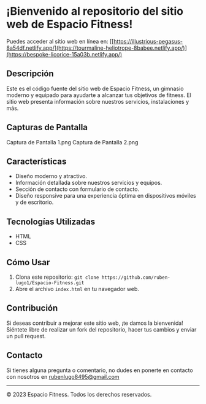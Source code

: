 <h1>¡Bienvenido al repositorio del sitio web de Espacio Fitness!</h1>

Puedes acceder al sitio web en línea en: [[https://illustrious-pegasus-8a54df.netlify.app/](https://tourmaline-heliotrope-8babee.netlify.app/)](https://bespoke-licorice-15a03b.netlify.app/)

## Descripción

Este es el código fuente del sitio web de Espacio Fitness, un gimnasio moderno y equipado para ayudarte a alcanzar tus objetivos de fitness. El sitio web presenta información sobre nuestros servicios, instalaciones y más.

## Capturas de Pantalla

Captura de Pantalla 1.png
Captura de Pantalla 2.png

## Características

- Diseño moderno y atractivo.
- Información detallada sobre nuestros servicios y equipos.
- Sección de contacto con formulario de contacto.
- Diseño responsive para una experiencia óptima en dispositivos móviles y de escritorio.

## Tecnologías Utilizadas

- HTML
- CSS

## Cómo Usar

1. Clona este repositorio: `git clone https://github.com/ruben-lugo1/Espacio-Fitness.git`
2. Abre el archivo `index.html` en tu navegador web.

## Contribución

Si deseas contribuir a mejorar este sitio web, ¡te damos la bienvenida! Siéntete libre de realizar un fork del repositorio, hacer tus cambios y enviar un pull request.

## Contacto

Si tienes alguna pregunta o comentario, no dudes en ponerte en contacto con nosotros en rubenlugo8495@gmail.com

---

© 2023 Espacio Fitness. Todos los derechos reservados.
